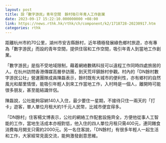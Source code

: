 ```yaml
---
layout: post
title: 設「數字游民」青年空間　餘村吸引年青人工作創業
date: 2023-09-17 15:22:10.000000000 +08:00
link: https://news.rthk.hk/rthk/ch/component/k2/1718728-20230917.htm
categories: rthk
---
```


距離杭州市約70公里，湖州市安吉縣餘村，近年積極發展綠色鄉村旅遊，亦有專為「數字游民」而設的青年空間，提供住宿和工作空間，吸引年青人到當地工作創業。

「數字游民」是指不受地域限制，藉着網絡數碼科技可以遠程工作同時四處旅居的人。在杭州訪問香港傳媒高層參訪團，到天荒坪鎮餘村參觀。村內的「DN餘村數字游民公社」營運團隊成員陳磊表示，餘村既有大城市的便利性，亦有鄉村的自然風光和鄰里情懷，能吸引年輕人到來工作當地工作，入村時是一個人，離開時可能很多朋友，甚至能結識伴侶。

陳磊說，公社能夠容納140人入住，最少要住一星期，不接待只住一兩天的「打卡」遊客，單人單位月租大約1千元人民幣，比城市便宜得多。

「DN餘村」住客楊文博表示，公社的網絡工作配套設施齊全，方便他從事人工智能的工作，當地生活成本亦相對低，他入住的四人單位月租只需400元，連同饍食消費每月開支只需約2000元。另一名住客說，「DN餘村」有很多年輕人一起生活和工作，大家經常見面交流，能夠激發創意思維。
